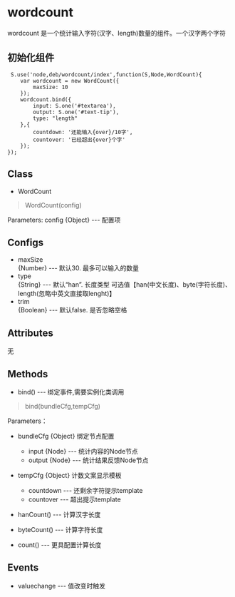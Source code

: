 ﻿# wordcount
wordcount 是一个统计输入字符(汉字、length)数量的组件。一个汉字两个字符
## 初始化组件

     S.use('node,deb/wordcount/index',function(S,Node,WordCount){
    	var wordcount = new WordCount({
            maxSize: 10
		});
		wordcount.bind({
            input: S.one('#textarea'),
            output: S.one('#text-tip'),
            type: "length"
        },{
        	countdown: '还能输入{over}/10字',  
        	countover: '已经超出{over}个字'
    	});
    });

## Class
 * WordCount  
 
  > WordCount(config)
 
  Parameters: config {Object} --- 配置项
  
## Configs
 *  maxSize  
  {Number} --- 默认30. 最多可以输入的数量   
 * type   
  {String} --- 默认“han”. 长度类型 可选值【han(中文长度)、byte(字符长度)、length(忽略中英文直接取lenght)】  
 * trim  
  {Boolean} --- 默认false. 是否忽略空格
 
## Attributes
  无

## Methods
 * bind() --- 绑定事件,需要实例化类调用
 
 > bind(bundleCfg,tempCfg)
 
 Parameters：
  * bundleCfg {Object} 绑定节点配置  
     * input  {Node} --- 统计内容的Node节点
     * output {Node} --- 统计结果反馈Node节点
  * tempCfg {Object} 计数文案显示模板
     * countdown ---  还剩余字符提示template
     * countover --- 超出提示template
 
 
 * hanCount() --- 计算汉字长度
 * byteCount() --- 计算字符长度
 * count() --- 更具配置计算长度

## Events
 * valuechange --- 值改变时触发
 